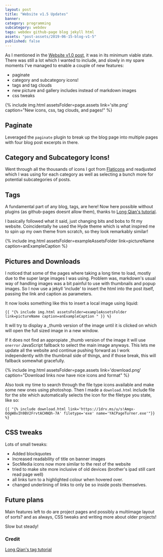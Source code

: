 ```yaml
---
layout: post
title: "Website v1.5 Updates"
banner:
category: programming
subcategory: webdev
tags: webdev github-page blog jekyll html
assets: "post-assets/2019-06-15-blog-v1-5"
published: false
---
```


As I mentioned in the [Website v1.0 post](), it was in its minimum viable state. There was still a lot which I wanted to include, and slowly in my spare moments I've managed to enable a couple of new features:
- paginate
- category and subcategory icons!
- tags and tag clouds
- new picture and gallery includes instead of markdown images
- css tweaks

{% include img.html assetsFolder=page.assets link='site.png' caption="New icons, css, tag clouds, and pages!" %}

## Paginate
Leveraged the `paginate` plugin to break up the blog page into multiple pages with four blog post excerpts in there.

## Category and Subcategory Icons!
Went through all the thousands of icons I got from [Flaticons](https://www.flaticon.com/authors/eucalyp) and readjusted which I was using for each category as well as selecting a bunch more for potential subcategories of posts.


## Tags

A fundamental part of any blog, tags, are here! Now here possible without plugins (as github-pages doesnt allow them), thanks to [Long Qian's tutorial](http://longqian.me/2017/02/09/github-jekyll-tag/).

I basically followed what it said, just changing bits and bobs to fit my website. Coincidentally he used the Hyde theme which is what inspired me to spin up my own theme from scratch, so they look remarkably similar!

{% include img.html assetsFolder=exampleAssetsFolder link=pictureName caption=anExampleCaption %}

## Pictures and Downloads
I noticed that some of the pages where taking a long time to load, mostly due to the super large images I was using. Problem was, markdown's usual way of handling images was a bit painful to use with thumbnails and popup images. So I now use a jekyll 'include' to insert the html into the post itself, passing the link and caption as parameters.

It now looks something like this to insert a local image using liquid:

`{{ "{% include img.html assetsFolder=exampleAssetsFolder link=pictureName caption=anExampleCaption " }} %}`

It will try to display a \_thumb version of the image until it is clicked on which will open the full sized image in a new window.

If it does not find an appropiate \_thumb version of the image it will use `onerror` JavaScript fallback to select the main image anyways. This lets me update all the website and continue pushing forward as I work independently with the thumbnail side of things, and if those break, this will fallback somewhat gracefully.

{% include img.html assetsFolder=page.assets link='download.png' caption="Download links now have nice icons and format" %}

Also took my time to search through the file type icons available and make some new ones using photoshop. Then I made a `download.html` include file for the site which automatically selects the icon for the filetype you state, like so:

`{{ "{% include download.html link='https://1drv.ms/u/s!Amgx-OdgW8vIh9BV2FrvtACHNQh-7A' filetype='exe' name='YACPageTurner.exe'"}} %}`







## CSS tweaks
Lots of small tweaks:
- Added blockquotes
- Increased readability of title on banner images
- SocMedia icons now more similar to the rest of the website
- tried to make site more inclusive of old devices (brother's ipad still cant read page well)
- all links turn to a highlighted colour when hovered over.
- changed underlining of links to only be so inside posts themselves.

## Future plans

Main features left to do are project pages and possibly a multiimage layout of sorts? and as always, CSS tweaks and writing more about older projects!

Slow but steady!

### Credit
[Long Qian's tag tutorial](http://longqian.me/2017/02/09/github-jekyll-tag/)
